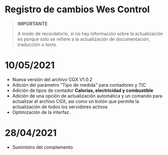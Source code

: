 # Registro de cambios Wes Control

>**IMPORTANTE**
>
>A modo de recordatorio, si no hay información sobre la actualización es porque solo se refiere a la actualización de documentación, traducción o texto.

# 10/05/2021

- Nueva versión del archivo CGX V1.0.2
- Adición del parámetro "Tipo de medida" para contadores y TIC
- Adición de tipos de contador **Calorías, electricidad y combustible**
- Adición de una opción de actualización automática y un comando para actualizar el archivo CGX, así como un botón que permite la actualización de todos los servidores activos
- Optimización de la interfaz.

# 28/04/2021

- Suministro del complemento
